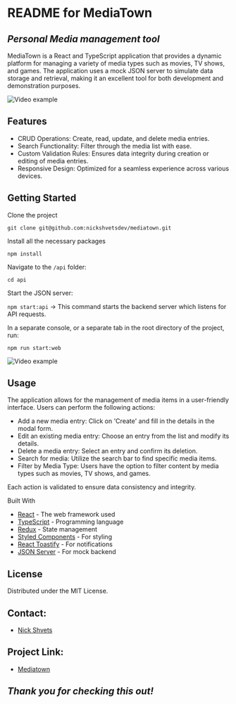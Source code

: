 # README for MediaTown

## _Personal Media management tool_

MediaTown is a React and TypeScript application that provides a dynamic platform for managing a variety of media types such as movies, TV shows, and games. The application uses a mock JSON server to simulate data storage and retrieval, making it an excellent tool for both development and demonstration purposes.

![Video example](https://github.com/nickshvetsdev/mediatown/blob/master/public/demo-app-2.gif?raw=true)

## Features

- CRUD Operations: Create, read, update, and delete media entries.
- Search Functionality: Filter through the media list with ease.
- Custom Validation Rules: Ensures data integrity during creation or editing of media entries.
- Responsive Design: Optimized for a seamless experience across various devices.

## Getting Started

Clone the project

`git clone git@github.com:nickshvetsdev/mediatown.git`

Install all the necessary packages

`npm install`

Navigate to the `/api` folder:

`cd api`

Start the JSON server:

`npm start:api` -> This command starts the backend server which listens for API requests.

In a separate console, or a separate tab in the root directory of the project, run:

`npm run start:web`

![Video example](https://media1.giphy.com/media/v1.Y2lkPTc5MGI3NjExeXpvNTVhaW5naTdxeGppbTF5NXQ1dDJjdGpqcmM5dTJoNTEwdDUyayZlcD12MV9pbnRlcm5hbF9naWZfYnlfaWQmY3Q9Zw/Nj2CNogUNyWCptiCcR/giphy.gif)

## Usage

The application allows for the management of media items in a user-friendly interface. Users can perform the following actions:

- Add a new media entry: Click on 'Create' and fill in the details in the modal form.
- Edit an existing media entry: Choose an entry from the list and modify its details.
- Delete a media entry: Select an entry and confirm its deletion.
- Search for media: Utilize the search bar to find specific media items.
- Filter by Media Type: Users have the option to filter content by media types such as movies, TV shows, and games.

Each action is validated to ensure data consistency and integrity.

Built With

- [React](https://react.dev/) - The web framework used
- [TypeScript](https://www.typescriptlang.org/) - Programming language
- [Redux](https://redux.js.org/) - State management
- [Styled Components](https://styled-components.com/) - For styling
- [React Toastify](https://www.npmjs.com/package/react-toastify) - For notifications
- [JSON Server](https://www.npmjs.com/package/json-server) - For mock backend

## License

Distributed under the MIT License.

## Contact:

- [Nick Shvets](https://www.linkedin.com/in/nick-shvets-204434a8/)

## Project Link:

- [Mediatown](https://github.com/nickshvetsdev/mediatown)

## _Thank you for checking this out!_
